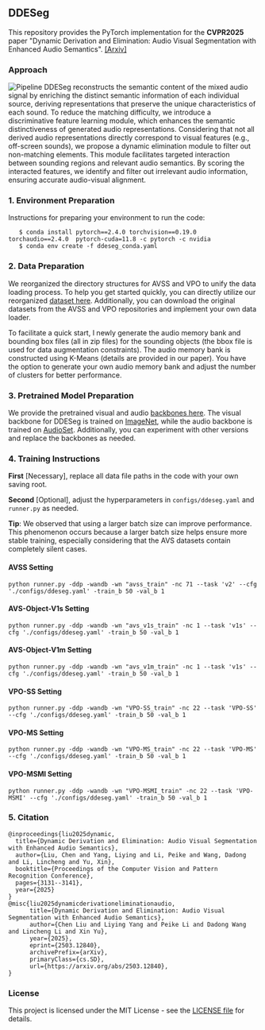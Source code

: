 ## DDESeg

This repository provides the PyTorch implementation for the **CVPR2025** paper "Dynamic Derivation and Elimination: Audio Visual Segmentation with Enhanced Audio Semantics". [[Arxiv]](https://arxiv.org/abs/2503.12840)

### Approach
![Pipeline](https://github.com/YenanLiu/DDESeg_TPAMI/blob/main/ddeseg.png)
DDESeg reconstructs the semantic content of the mixed audio signal by enriching the distinct semantic information of each individual source, deriving representations that preserve the unique characteristics of each sound. To reduce the matching difficulty, we introduce a discriminative feature learning module, which enhances the semantic distinctiveness of generated audio representations. Considering that not all derived audio representations directly correspond to visual features (e.g., off-screen sounds), we propose a dynamic elimination module to filter out non-matching elements. This module facilitates targeted interaction between sounding regions and relevant audio semantics. By scoring the interacted features, we identify and filter out irrelevant audio information, ensuring accurate audio-visual alignment.

### 1. Environment Preparation

Instructions for preparing your environment to run the code:
```
   $ conda install pytorch==2.4.0 torchvision==0.19.0 torchaudio==2.4.0  pytorch-cuda=11.8 -c pytorch -c nvidia
   $ conda env create -f ddeseg_conda.yaml
```
### 2. Data Preparation
We reorganized the directory structures for AVSS and VPO to unify the data loading process. To help you get started quickly, you can directly utilize our reorganized [dataset here](https://huggingface.co/datasets/Yenan/DDESeg/tree/main). Additionally, you can download the original datasets from the AVSS and VPO repositories and implement your own data loader.

To facilitate a quick start, I newly generate the audio memory bank and bounding box files (all in zip files) for the sounding objects (the bbox file is used for data augmentation constraints). The audio memory bank is constructed using K-Means (details are provided in our paper). You have the option to generate your own audio memory bank and adjust the number of clusters for better performance.

### 3. Pretrained Model Preparation
We provide the pretrained visual and audio [backbones here](https://huggingface.co/datasets/Yenan/DDESeg/tree/main). The visual backbone for DDESeg is trained on [ImageNet](https://image-net.org/index.php), while the audio backbone is trained on [AudioSet](https://research.google.com/audioset/). Additionally, you can experiment with other versions and replace the backbones as needed.

### 4. Training Instructions
**First** [Necessary], replace all data file paths in the code with your own saving root.

**Second** [Optional], adjust the hyperparameters in `configs/ddeseg.yaml` and `runner.py` as needed.

**Tip**: We observed that using a larger batch size can improve performance. This phenomenon occurs because a larger batch size helps ensure more stable training, especially considering that the AVS datasets contain completely silent cases.

#### AVSS Setting
```
python runner.py -ddp -wandb -wn "avss_train" -nc 71 --task 'v2' --cfg './configs/ddeseg.yaml' -train_b 50 -val_b 1
```
#### AVS-Object-V1s Setting
```
python runner.py -ddp -wandb -wn "avs_v1s_train" -nc 1 --task 'v1s' --cfg './configs/ddeseg.yaml' -train_b 50 -val_b 1
```
#### AVS-Object-V1m Setting
```
python runner.py -ddp -wandb -wn "avs_v1m_train" -nc 1 --task 'v1s' --cfg './configs/ddeseg.yaml' -train_b 50 -val_b 1 
```

#### VPO-SS Setting
```
python runner.py -ddp -wandb -wn "VPO-SS_train" -nc 22 --task 'VPO-SS' --cfg './configs/ddeseg.yaml' -train_b 50 -val_b 1 
```
#### VPO-MS Setting
```
python runner.py -ddp -wandb -wn "VPO-MS_train" -nc 22 --task 'VPO-MS' --cfg './configs/ddeseg.yaml' -train_b 50 -val_b 1
```
#### VPO-MSMI Setting
```
python runner.py -ddp -wandb -wn "VPO-MSMI_train" -nc 22 --task 'VPO-MSMI' --cfg './configs/ddeseg.yaml' -train_b 50 -val_b 1
```
### 5. Citation

```
@inproceedings{liu2025dynamic,
  title={Dynamic Derivation and Elimination: Audio Visual Segmentation with Enhanced Audio Semantics},
  author={Liu, Chen and Yang, Liying and Li, Peike and Wang, Dadong and Li, Lincheng and Yu, Xin},
  booktitle={Proceedings of the Computer Vision and Pattern Recognition Conference},
  pages={3131--3141},
  year={2025}
}
@misc{liu2025dynamicderivationeliminationaudio,
      title={Dynamic Derivation and Elimination: Audio Visual Segmentation with Enhanced Audio Semantics}, 
      author={Chen Liu and Liying Yang and Peike Li and Dadong Wang and Lincheng Li and Xin Yu},
      year={2025},
      eprint={2503.12840},
      archivePrefix={arXiv},
      primaryClass={cs.SD},
      url={https://arxiv.org/abs/2503.12840}, 
}
```
### License
This project is licensed under the MIT License - see the [LICENSE file](https://github.com/YenanLiu/DDESeg_TPAMI/blob/main/LICENSE) for details.
